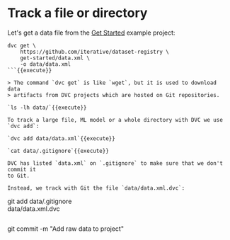 # Track a file or directory

Let's get a data file from the [Get Started](https://dvc.org/doc/start) example
project:

```
dvc get \
    https://github.com/iterative/dataset-registry \
    get-started/data.xml \
    -o data/data.xml
```{{execute}}

> The command `dvc get` is like `wget`, but it is used to download data
> artifacts from DVC projects which are hosted on Git repositories.

`ls -lh data/`{{execute}}

To track a large file, ML model or a whole directory with DVC we use `dvc add`:

`dvc add data/data.xml`{{execute}}

`cat data/.gitignore`{{execute}}

DVC has listed `data.xml` on `.gitignore` to make sure that we don't commit it
to Git.

Instead, we track with Git the file `data/data.xml.dvc`:

```
git add data/.gitignore \
        data/data.xml.dvc
```{{execute}}

```
git commit -m "Add raw data to project"
```{{execute}}
